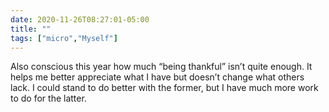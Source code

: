 ```yaml
---
date: 2020-11-26T08:27:01-05:00
title: ""
tags: ["micro","Myself"]
---
```

Also conscious this year how much “being thankful” isn’t quite enough. It helps me better appreciate what I have but doesn’t change what others lack. I could stand to do better with the former, but I have much more work to do for the latter.
